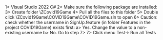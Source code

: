1> Visual Studio 2022 C#
2> Make sure the following package are installed:
<PackageReference Include="BoDi" Version="1.5.0" />
<PackageReference Include="DotNetSeleniumExtras.PageObjects" Version="3.11.0" />
<PackageReference Include="DotNetSeleniumExtras.PageObjects.Core" Version="4.0.1" />
<PackageReference Include="DotNetSeleniumExtras.WaitHelpers" Version="3.11.0" />
<PackageReference Include="FluentAssertions" Version="6.5.1" />
<PackageReference Include="Gherkin" Version="22.0.0" />
<PackageReference Include="Microsoft.NET.Test.Sdk" Version="17.1.0" />
<PackageReference Include="Newtonsoft.Json" Version="13.0.1" />
<packageReference Include="NUnit" version="3.13.2" />
<packageReference Include="NUnit3TestAdapter" version="4.2.1" />
<PackageReference Include="Selenium.Support" Version="4.1.0" />
<PackageReference Include="Selenium.WebDriver" Version="4.1.0" />
<PackageReference Include="Selenium.WebDriver.ChromeDriver" Version="100.0.4896.6000" />
<PackageReference Include="Selenium.WebDriver.GeckoDriver" Version="0.31.0" />
<PackageReference Include="SpecFlow" Version="3.9.52" />
<PackageReference Include="SpecFlow.Internal.Json" Version="1.0.8" />
<PackageReference Include="SpecFlow.NUnit" Version="3.9.52" />
<PackageReference Include="SpecFlow.Tools.MsBuild.Generation" Version="3.9.52" />
<PackageReference Include="System.IO" version="4.3.0" />
<PackageReference Include="System.Net.Http" version="4.3.4" />
<PackageReference Include="System.Runtime" version="4.3.1" />
<PackageReference Include="System.Runtime.CompilerServices.Unsafe" version="6.0.0" />
<PackageReference Include="System.Security.Cryptography.Algorithms" version="4.3.1" />
<PackageReference Include="System.Security.Cryptography.Encoding" version="4.3.0" />
<PackageReference Include="System.Security.Cryptography.Primitives" version="4.3.0" />
<PackageReference Include="System.Security.Cryptography.X509Certificates" version="4.3.2" />
<PackageReference Include="System.Threading.Tasks.Extensions" version="4.5.4" />
<PackageReference Include="System.ValueTuple" version="4.5.0" />
3> Create folder \ZCovid19Game
4> Pull all the files to this folder
5> Double click \ZCovid19Game\COVID19Game\COVID19Game.sln to open
6> Caution: check whether the username in SignUp.feature (in folder Features in the project COVID19Game) exists first:
      a> Yes. Change the value to a non-existing username
      b> No. Go to step 7>
7> Click menu Test-> Run all Tests
